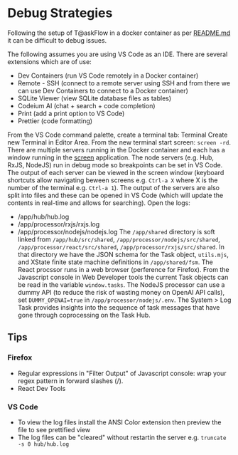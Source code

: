 # Debug Strategies

Following the setup of T@askFlow in a docker container as per [README.md](infra/docker/README.md) it can be difficult to debug issues.

The following assumes you are using VS Code as an IDE. There are several extensions which are of use:
* Dev Containers (run VS Code remotely in a Docker container)
* Remote - SSH (connect to a remote server using SSH and from there we can use Dev Containers to connect to a Docker container)
* SQLite Viewer (view SQLite database files as tables)
* Codeium AI (chat + search + code completion)
* Print (add a print option to VS Code)
* Prettier (code formatting)

From the VS Code command palette, create a terminal tab: Terminal Create new Terminal in Editor Area. 
From the new terminal start screen: `screen -rd`.
There are multiple servers running in the Docker container and each has a window running in the [screen](https://linuxize.com/post/how-to-use-linux-screen/) application.
The node servers (e.g. Hub, RxJS, NodeJS) run in debug mode so breakpoints can be set in VS Code.
The output of each server can be viewed in the screen window (keyboard shortcuts allow navigating beween screens e.g. `Ctrl-a X` where X is the number of the terminal e.g. `Ctrl-a 1`).
The output of the servers are also split into files and these can be opened in VS Code (which will update the contents in real-time and allows for searching).
Open the logs:
* /app/hub/hub.log
* /app/processor/rxjs/rxjs.log
* /app/processor/nodejs/nodejs.log
The `/app/shared` directory is soft linked from `/app/hub/src/shared`, `/app/processor/nodejs/src/shared`, `/app/processor/react/src/shared`, `/app/processor/rxjs/src/shared`. In that directory we have the JSON schema for the Task object, `utils.mjs`, and XState finite state machine definitions in `/app/shared/fsm`.
The React procssor runs in a web browser (perference for Firefox).
From the Javascript console in Web Developer tools the current Task objects can be read in the variable `window.tasks`.
The NodeJS processor can use a dummy API (to reduce the risk of wasting money on OpenAI API calls), set `DUMMY_OPENAI=true` in `/app/processor/nodejs/.env`.
The System > Log Task provides insights into the sequence of task messages that have gone through coprocessing on the Task Hub.

## Tips

### Firefox

* Regular expressions in "Filter Output" of Javascript console: wrap your regex pattern in forward slashes (/).
* React Dev Tools

### VS Code

* To view the log files install the ANSI Color extension then preview the file to see prettified view
* The log files can be "cleared" without restartin the server e.g. `truncate -s 0 hub/hub.log`
